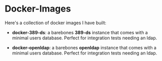 Docker-Images
=============
Here's a collection of docker images I have built:

* **docker-389-ds**: a barebones **389-ds** instance that comes with a minimal users database. Perfect for integration tests needing an ldap.

* **docker-openldap**: a barebones **openldap** instance that comes with a minimal users database. Perfect for integration tests needing an ldap.
